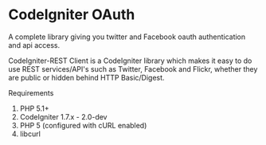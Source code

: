 CodeIgniter OAuth
==================================

A complete library giving you twitter and Facebook oauth authentication and api access.

CodeIgniter-REST Client is a CodeIgniter library which makes it easy to do use REST services/API's such as Twitter, Facebook and Flickr, whether they are public or hidden behind HTTP Basic/Digest.

Requirements

1. PHP 5.1+
2. CodeIgniter 1.7.x - 2.0-dev
3. PHP 5 (configured with cURL enabled)
4. libcurl
